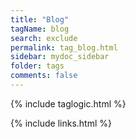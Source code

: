 ```yaml
---
title: "Blog"
tagName: blog
search: exclude
permalink: tag_blog.html
sidebar: mydoc_sidebar
folder: tags
comments: false
---
```

{% include taglogic.html %}

{% include links.html %}
